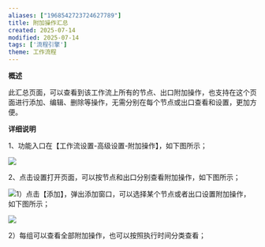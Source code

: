 ```yaml
---
aliases: ["1968542723724627789"]
title: 附加操作汇总
created: 2025-07-14
modified: 2025-07-14
tags: ['流程引擎']
theme: 工作流程
---
```


**概述**

此汇总页面，可以查看到该工作流上所有的节点、出口附加操作，也支持在这个页面进行添加、编辑、删除等操作，无需分别在每个节点或出口查看和设置，更加方便。

**详细说明**

1、功能入口在【工作流设置-高级设置-附加操作】，如下图所示；

![](https://myhelpdoc.oss-cn-heyuan.aliyuncs.com/mdimages/baae69d6bd8004e0eab29c821d4e4a06.jpg)

2、点击设置打开页面，可以按节点和出口分别查看附加操作，如下图所示；

![](https://myhelpdoc.oss-cn-heyuan.aliyuncs.com/mdimages/cffaa495220c163e550c97846fa26440.jpg)1）点击【添加】，弹出添加窗口，可以选择某个节点或者出口设置附加操作，如下图所示；

![](https://myhelpdoc.oss-cn-heyuan.aliyuncs.com/mdimages/20b8c027ae7e3700f8d59aa304f748f8.jpg)

2）每组可以查看全部附加操作，也可以按照执行时间分类查看；

